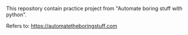 This repository contain practice project from "Automate boring stuff with python".

Refers to: https://automatetheboringstuff.com
